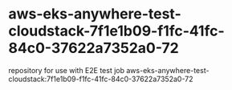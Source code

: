 # aws-eks-anywhere-test-cloudstack-7f1e1b09-f1fc-41fc-84c0-37622a7352a0-72
repository for use with E2E test job aws-eks-anywhere-test-cloudstack:7f1e1b09-f1fc-41fc-84c0-37622a7352a0-72
